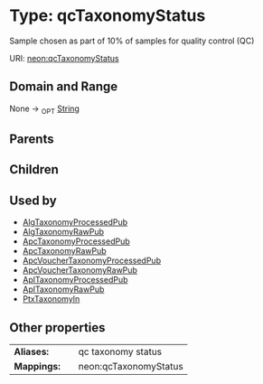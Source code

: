 
# Type: qcTaxonomyStatus


Sample chosen as part of 10% of samples for quality control (QC)

URI: [neon:qcTaxonomyStatus](https://data.neonscience.org/qcTaxonomyStatus)


## Domain and Range

None ->  <sub>OPT</sub> [String](types/String.md)

## Parents


## Children


## Used by

 * [AlgTaxonomyProcessedPub](AlgTaxonomyProcessedPub.md)
 * [AlgTaxonomyRawPub](AlgTaxonomyRawPub.md)
 * [ApcTaxonomyProcessedPub](ApcTaxonomyProcessedPub.md)
 * [ApcTaxonomyRawPub](ApcTaxonomyRawPub.md)
 * [ApcVoucherTaxonomyProcessedPub](ApcVoucherTaxonomyProcessedPub.md)
 * [ApcVoucherTaxonomyRawPub](ApcVoucherTaxonomyRawPub.md)
 * [AplTaxonomyProcessedPub](AplTaxonomyProcessedPub.md)
 * [AplTaxonomyRawPub](AplTaxonomyRawPub.md)
 * [PtxTaxonomyIn](PtxTaxonomyIn.md)

## Other properties

|  |  |  |
| --- | --- | --- |
| **Aliases:** | | qc taxonomy status |
| **Mappings:** | | neon:qcTaxonomyStatus |

